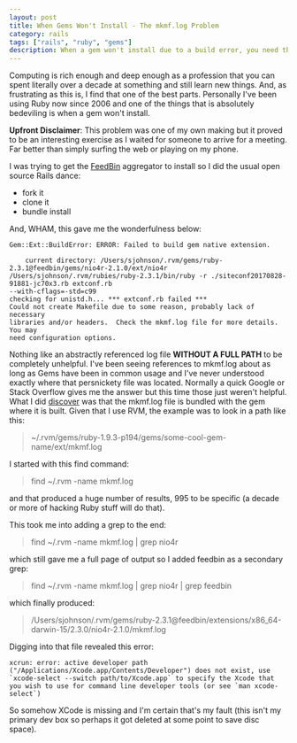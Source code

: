 ```yaml
---
layout: post
title: When Gems Won't Install - The mkmf.log Problem
category: rails
tags: ["rails", "ruby", "gems"]
description: When a gem won't install due to a build error, you need the mkmf.log file -- but how do you find that file?
---
```

Computing is rich enough and deep enough as a profession that you can spent literally over a decade at something and still learn new things.  And, as frustrating as this is, I find that one of the best parts.   Personally I've been using Ruby now since 2006 and one of the things that is absolutely bedeviling is when a gem won't install.  

**Upfront Disclaimer**: This problem was one of my own making but it proved to be an interesting exercise as I waited for someone to arrive for a meeting.  Far better than simply surfing the web or playing on my phone.

I was trying to get the [FeedBin](https://github.com/feedbin/feedbin) aggregator to install so I did the usual open source Rails dance:

* fork it
* clone it
* bundle install 

And, WHAM, this gave me the wonderfulness below:

    Gem::Ext::BuildError: ERROR: Failed to build gem native extension.

        current directory: /Users/sjohnson/.rvm/gems/ruby-2.3.1@feedbin/gems/nio4r-2.1.0/ext/nio4r
    /Users/sjohnson/.rvm/rubies/ruby-2.3.1/bin/ruby -r ./siteconf20170828-91881-jc70x3.rb extconf.rb
    --with-cflags=-std=c99
    checking for unistd.h... *** extconf.rb failed ***
    Could not create Makefile due to some reason, probably lack of necessary
    libraries and/or headers.  Check the mkmf.log file for more details.  You may
    need configuration options.
    
Nothing like an abstractly referenced log file **WITHOUT A FULL PATH** to be completely unhelpful.  I've been seeing references to mkmf.log about as long as Gems have been in common usage and I've never understood exactly where that persnickety file was located.  Normally a quick Google or Stack Overflow gives me the answer but this time those just weren't helpful.  What I did [discover](https://stackoverflow.com/questions/20379274/when-a-gem-fails-where-do-i-find-the-mkmf-log-file) was that the mkmf.log file is bundled with the gem where it is built.  Given that I use RVM, the example was to look in a path like this:

> ~/.rvm/gems/ruby-1.9.3-p194/gems/some-cool-gem-name/ext/mkmf.log

I started with this find command:

> find ~/.rvm -name mkmf.log

and that produced a huge number of results, 995 to be specific (a decade or more of hacking Ruby stuff will do that).

This took me into adding a grep to the end:

>  find ~/.rvm -name mkmf.log | grep nio4r

which still gave me a full page of output so I added feedbin as a secondary grep:

>  find ~/.rvm -name mkmf.log | grep nio4r | grep feedbin

which finally produced:

> /Users/sjohnson/.rvm/gems/ruby-2.3.1@feedbin/extensions/x86_64-darwin-15/2.3.0/nio4r-2.1.0/mkmf.log

Digging into that file revealed this error:

    xcrun: error: active developer path ("/Applications/Xcode.app/Contents/Developer") does not exist, use `xcode-select --switch path/to/Xcode.app` to specify the Xcode that you wish to use for command line developer tools (or see `man xcode-select`)
    
So somehow XCode is missing and I'm certain that's my fault (this isn't my primary dev box so perhaps it got deleted at some point to save disc space).  